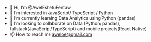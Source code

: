 - 👋 Hi, I’m @AwelEshetuFentaw
- 👀 I’m interested in JavaScript/ TypeScript / Python
- 🌱 I’m currently learning Data Analytics using Python (pandas)
- 💞️ I’m looking to collaborate on Data (Python/ pandas), fullstack(JavaScript/TypeScript) and mobile projects(React Native)
- 📫 How to reach me aweloe@gmail.com

<!---
AwelEshetuFentaw/AwelEshetuFentaw is a ✨ special ✨ repository because its `README.md` (this file) appears on your GitHub profile.
You can click the Preview link to take a look at your changes.
--->
